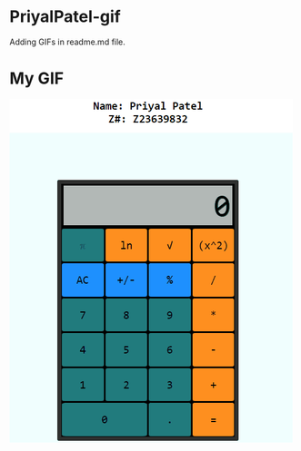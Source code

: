 # PriyalPatel-gif
Adding GIFs in readme.md file.

# My GIF
![](https://github.com/priyalptl/PriyalPatel-gif/blob/main/calculator.gif)
